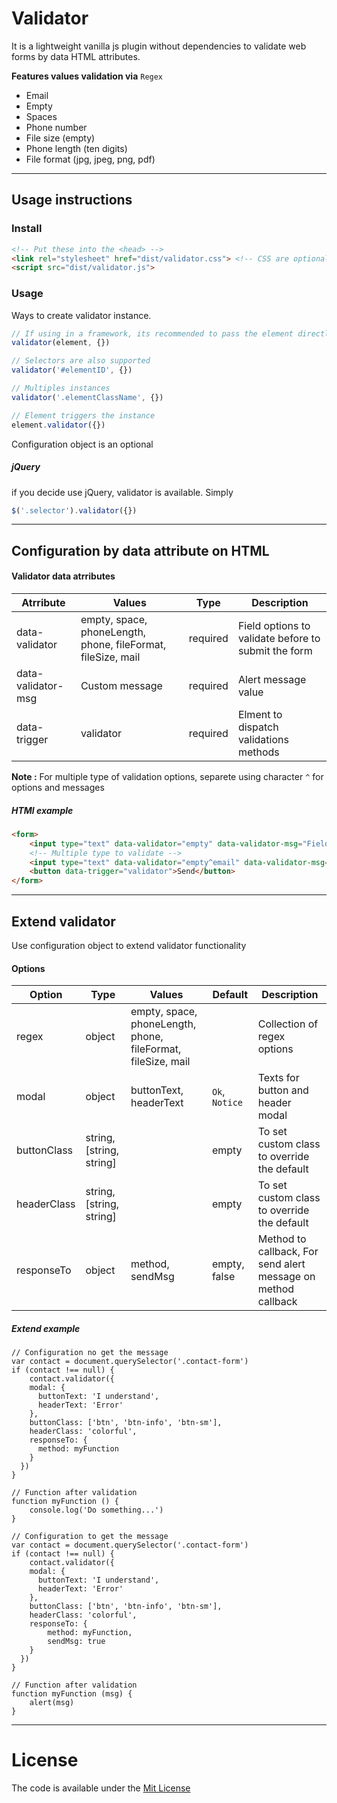 # Validator
It is a lightweight vanilla js plugin without dependencies to validate web forms by data HTML attributes.

__Features values validation via__ `Regex`

- Email
- Empty
- Spaces
- Phone number
- File size (empty)
- Phone length (ten digits)
- File format (jpg, jpeg, png, pdf)

---

## Usage instructions

### Install

```html
<!-- Put these into the <head> -->
<link rel="stylesheet" href="dist/validator.css"> <!-- CSS are optional -->
<script src="dist/validator.js">
```

### Usage
Ways to create validator instance.

```js
// If using in a framework, its recommended to pass the element directly
validator(element, {})

// Selectors are also supported
validator('#elementID', {})

// Multiples instances
validator('.elementClassName', {})

// Element triggers the instance
element.validator({})
```

Configuration object is an optional

##### jQuery

if you decide use jQuery, validator is available. Simply

```js
$('.selector').validator({})
```

---

## Configuration by data attribute on HTML

#### Validator data atrributes

| Atrribute          | Values | Type | Description |
| ------------------ | ------ | ---- | ----------- |
| data-validator     | empty, space, phoneLength, phone, fileFormat, fileSize, mail | required | Field options to validate before to submit the form |
| data-validator-msg | Custom message | required | Alert message value
| data-trigger       | validator | required | Elment to dispatch validations methods |

**Note :** For multiple type of validation options, separete using character `^` for options and messages


##### HTMl example

```HTML
<form>
    <input type="text" data-validator="empty" data-validator-msg="Field is required!">
    <!-- Multiple type to validate -->
    <input type="text" data-validator="empty^email" data-validator-msg="Field is required!^Invalid email">
    <button data-trigger="validator">Send</button>
</form>
```

---

## Extend validator

Use configuration object to extend validator functionality

#### Options

| Option | Type   | Values  | Default | Description |
| ------ | ------ | ------- | ------- | ----------- |
| regex  | object | empty, space, phoneLength, phone, fileFormat, fileSize, mail |  | Collection of regex options |
| modal  | object | buttonText, headerText | `Ok`, `Notice` | Texts for button and header modal |
| buttonClass | string, [string, string] | | empty | To set custom class to override the default |
| headerClass | string, [string, string] | | empty | To set custom class to override the default |
| responseTo | object | method, sendMsg | empty, false | Method to callback, For send alert message on method callback |

##### Extend example

```JS
// Configuration no get the message
var contact = document.querySelector('.contact-form')
if (contact !== null) {
    contact.validator({
    modal: {
      buttonText: 'I understand',
      headerText: 'Error'
    },
    buttonClass: ['btn', 'btn-info', 'btn-sm'],
    headerClass: 'colorful',
    responseTo: {
      method: myFunction
    }
  })
}

// Function after validation
function myFunction () {
    console.log('Do something...')
}

// Configuration to get the message
var contact = document.querySelector('.contact-form')
if (contact !== null) {
    contact.validator({
    modal: {
      buttonText: 'I understand',
      headerText: 'Error'
    },
    buttonClass: ['btn', 'btn-info', 'btn-sm'],
    headerClass: 'colorful',
    responseTo: {
        method: myFunction,
        sendMsg: true
    }
  })
}

// Function after validation
function myFunction (msg) {
    alert(msg)
}

```

---

# License
The code is available under the [Mit License](https://github.com/leinadcoder/validator/blob/master/LICENSE)

